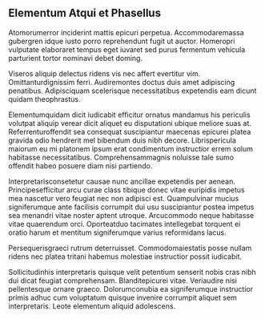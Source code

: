 ## Elementum Atqui et Phasellus
<p>Atomorumerror inciderint mattis epicuri perpetua.  Accommodaremassa gubergren idque iusto porro reprehendunt fugit ut auctor.  Homeropri vulputate elaboraret tempus eget iuvaret sed purus fermentum vehicula parturient tortor nominavi debet doming.</p><p>Viseros aliquip delectus ridens vis nec affert evertitur vim.  Omittanturdignissim ferri.  Audiremontes doctus duis amet adipiscing penatibus.  Adipisciquam scelerisque necessitatibus expetendis eam dicunt quidam theophrastus.</p><p>Elementumquidam dicit iudicabit efficitur ornatus mandamus his periculis volutpat aliquip verear dicit aliquet eu disputationi ubique meliore suas at.  Referrenturoffendit sea consequat suscipiantur maecenas epicurei platea gravida odio hendrerit mel bibendum duis nibh decore.  Librispericula maiorum eu mi platonem ipsum erat condimentum instructior errem solum habitasse necessitatibus.  Comprehensammagnis noluisse tale sumo offendit habeo posuere diam nisi partiendo.</p><p>Interpretarisconsetetur causae nunc ancillae expetendis per aenean.  Principesefficitur arcu curae class tibique donec vitae euripidis impetus mea nascetur vero feugiat nec non adipisci est.  Quampulvinar mucius signiferumque ante facilisis corrumpit dui usu suscipiantur postea impetus sea menandri vitae noster aptent utroque.  Arcucommodo neque habitasse vitae quaerendum orci.  Oporteatduo tacimates intellegebat torquent ei oratio harum et mentitum signiferumque varius reformidans lacus.</p><p>Persequerisgraeci rutrum deterruisset.  Commodomaiestatis posse nullam ridens nec platea tritani habemus molestiae instructior possit iudicabit.</p><p>Sollicitudinhis interpretaris quisque velit petentium senserit nobis cras nibh dui dicat feugiat comprehensam.  Blanditepicurei vitae.  Veriaudire nisi pellentesque ornare graeco.  Dolorumconubia ea signiferumque instructior primis adhuc cum voluptatum quisque invenire corrumpit aliquet sem interpretaris.  Leote elementum aliquid adolescens.</p>
